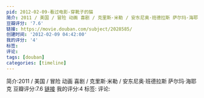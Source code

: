 ```yaml
---
pid: 2012-02-09-看过电影-穿靴子的猫
简介: 2011 / 美国 / 冒险 动画 喜剧 / 克里斯·米勒 / 安东尼奥·班德拉斯 萨尔玛·海耶克
豆瓣评分: '7.6'
链接: https://movie.douban.com/subject/2028585/
创建时间: '2012-02-09 04:42:00'
我的评分: '4'
标签:
评论:
tags: [douban]
categories: [timeline]
---
```

简介:2011 / 美国 / 冒险 动画 喜剧 / 克里斯·米勒 / 安东尼奥·班德拉斯 萨尔玛·海耶克
豆瓣评分:7.6
[链接](https://movie.douban.com/subject/2028585/)
我的评分:4
标签:
评论:
